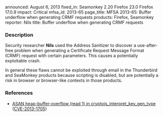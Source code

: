 announced: August 6, 2013
fixed_in: Seamonkey 2.20
          Firefox 23.0
          Firefox 17.0.9
impact: Critical
mfsa_id: 2013-65
page_title: MFSA 2013-65: Buffer underflow when generating CRMF requests
products: Firefox, Seamonkey
reporter: Nils
title: Buffer underflow when generating CRMF requests

<h3>Description</h3>

<p>Security researcher <strong>Nils</strong> used the Address Sanitizer to
discover a use-after-free problem when generating a Certificate Request Message
Format (CRMF) request with certain parameters. This causes a potentially
exploitable crash.</p>

<p class="note">In general these flaws cannot be exploited through email in the
Thunderbird and SeaMonkey products because scripting is disabled, but are
potentially a risk in browser or browser-like contexts in those products.</p>


<h3>References</h3>

<ul>
  <li><a href="https://bugzilla.mozilla.org/show_bug.cgi?id=882865">
       ASAN heap-buffer-overflow (read 1) in cryptojs_interpret_key_gen_type</a>
(<a href="http://cve.mitre.org/cgi-bin/cvename.cgi?name=CVE-2013-1705" class="ex-ref">CVE-2013-1705</a>)</li>
</ul>



